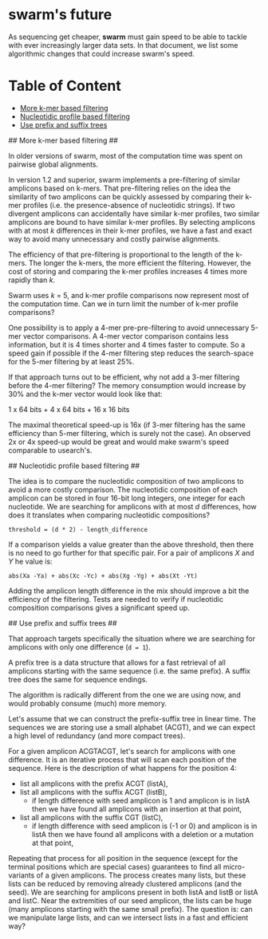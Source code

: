 # swarm's future #

As sequencing get cheaper, **swarm** must gain speed to be able to
tackle with ever increasingly larger data sets. In that document, we
list some algorithmic changes that could increase swarm's speed.

Table of Content
================

* [More k-mer based filtering](#kmers)
* [Nucleotidic profile based filtering](#nucleotidic_profile)
* [Use prefix and suffix trees](#prefix-suffix)

<a name="kmers"/>
## More k-mer based filtering ##

In older versions of swarm, most of the computation time was spent on
pairwise global alignments.

In version 1.2 and superior, swarm implements a pre-filtering of
similar amplicons based on k-mers. That pre-filtering relies on the
idea the similarity of two amplicons can be quickly assessed by
comparing their k-mer profiles (i.e. the presence-absence of
nucleotidic strings). If two divergent amplicons can accidentally have
similar k-mer profiles, two similar amplicons are bound to have
similar k-mer profiles. By selecting amplicons with at most *k*
differences in their k-mer profiles, we have a fast and exact way to
avoid many unnecessary and costly pairwise alignments.

The efficiency of that pre-filtering is proportional to the length of
the k-mers. The longer the k-mers, the more efficient the
filtering. However, the cost of storing and comparing the k-mer
profiles increases 4 times more rapidly than *k*.

Swarm uses *k* = 5, and k-mer profile comparisons now represent most
of the computation time. Can we in turn limit the number of k-mer
profile comparisons?

One possibility is to apply a 4-mer pre-pre-filtering to avoid
unnecessary 5-mer vector comparisons. A 4-mer vector comparison
contains less information, but it is 4 times shorter and 4 times
faster to compute. So a speed gain if possible if the 4-mer filtering
step reduces the search-space for the 5-mer filtering by at least 25%.

If that approach turns out to be efficient, why not add a 3-mer
filtering before the 4-mer filtering? The memory consumption would
increase by 30% and the k-mer vector would look like that:

1 x 64 bits + 4 x 64 bits + 16 x 16 bits

The maximal theoretical speed-up is 16x (if 3-mer filtering has the
same efficiency than 5-mer filtering, which is surely not the
case). An observed 2x or 4x speed-up would be great and would make
swarm's speed comparable to usearch's.

<a name="nucleotidic_profile"/>
## Nucleotidic profile based filtering ##

The idea is to compare the nucleotidic composition of two amplicons to
avoid a more costly comparison. The nucleotidic composition of each
amplicon can be stored in four 16-bit long integers, one integer for
each nucleotide. We are searching for amplicons with at most *d*
differences, how does it translates when comparing nucleotidic
compositions?

```
threshold = (d * 2) - length_difference
```

If a comparison yields a value greater than the above threshold, then
there is no need to go further for that specific pair. For a pair of
amplicons *X* and *Y* he value is:

```
abs(Xa -Ya) + abs(Xc -Yc) + abs(Xg -Yg) + abs(Xt -Yt)
```

Adding the amplicon length difference in the mix should improve a bit
the efficiency of the filtering. Tests are needed to verify if
nucleotidic composition comparisons gives a significant speed up.

<a name="prefix-suffix"/>
## Use prefix and suffix trees ##

That approach targets specifically the situation where we are
searching for amplicons with only one difference (`d = 1`).

A prefix tree is a data structure that allows for a fast retrieval of
all amplicons starting with the same sequence (i.e. the same
prefix). A suffix tree does the same for sequence endings.

The algorithm is radically different from the one we are using now,
and would probably consume (much) more memory.

Let's assume that we can construct the prefix-suffix tree in linear
time. The sequences we are storing use a small alphabet (ACGT), and we
can expect a high level of redundancy (and more compact trees).

For a given amplicon ACGTACGT, let's search for amplicons with one
difference. It is an iterative process that will scan each position of
the sequence. Here is the description of what happens for the position 4:

- list all amplicons with the prefix ACGT (listA),
- list all amplicons with the suffix ACGT (listB),
  - if length difference with seed amplicon is 1 and amplicon is in
    listA then we have found all amplicons with an insertion at that point,
- list all amplicons with the suffix CGT (listC),
  - if length difference with seed amplicon is (-1 or 0) and amplicon
    is in listA then we have found all amplicons with a deletion or a
    mutation at that point,

Repeating that process for all position in the sequence (except for
the terminal positions which are special cases) guarantees to find all
micro-variants of a given amplicons. The process creates many lists,
but these lists can be reduced by removing already clustered amplicons
(and the seed). We are searching for amplicons present in both listA
and listB or listA and listC. Near the extremities of our seed
amplicon, the lists can be huge (many amplicons starting with the same
small prefix). The question is: can we manipulate large lists, and can
we intersect lists in a fast and efficient way?
